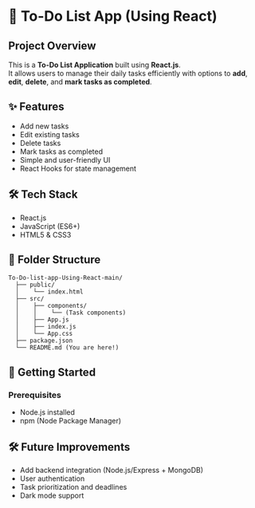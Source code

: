 
# 📝 To-Do List App (Using React)

## Project Overview
This is a **To-Do List Application** built using **React.js**.  
It allows users to manage their daily tasks efficiently with options to **add**, **edit**, **delete**, and **mark tasks as completed**.

## ✨ Features
- Add new tasks
- Edit existing tasks
- Delete tasks
- Mark tasks as completed
- Simple and user-friendly UI
- React Hooks for state management

## 🛠 Tech Stack
- React.js
- JavaScript (ES6+)
- HTML5 & CSS3

## 📂 Folder Structure
```
To-Do-list-app-Using-React-main/
  ├── public/
  │    └── index.html
  ├── src/
  │    ├── components/
  │    │    └── (Task components)
  │    ├── App.js
  │    ├── index.js
  │    └── App.css
  ├── package.json
  └── README.md (You are here!)
```

## 🚀 Getting Started

### Prerequisites
- Node.js installed
- npm (Node Package Manager)


## 🛠 Future Improvements
- Add backend integration (Node.js/Express + MongoDB)
- User authentication
- Task prioritization and deadlines
- Dark mode support



